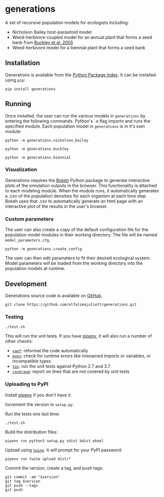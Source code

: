 # generations

A set of recursive population models for ecologists including:

- Nicholson Bailey host-parasitoid model
- Weed-herbivore coupled model for an annual plant that forms a seed bank from [Buckley et al. 2005](http://onlinelibrary.wiley.com/doi/10.1111/j.1365-2664.2005.00991.x/epdf)
- Weed-herbivore model for a biennial plant that forms a seed bank


## Installation

Generations is available from the [Python Package Index](https://pypi.org/project/generations/). It can be installed using `pip`:

    pip install generations


## Running

Once installed, the user can run the various models in `generations` by entering the following commands. Python's `-m` flag imports and runs the specified module. Each population model in `generations` is in it's own module:

    python -m generations.nicholson_bailey

    python -m generations.buckley

    python -m generations.biennial

### Visualization

Generations requires the [Bokeh](https://pypi.org/project/bokeh/) Python package to generate interactive plots of the simulation outputs in the browser. This functionality is attached to each modeling module. When the module runs, it automatically generates a .csv of the population densities for each organism at each time step Bokeh uses that .csv to automatically generate an html page with an interactive plot of the results in the user's browser. 


### Custom parameters

The user can also create a copy of the default configuration file for the population model modules in their working directory. The file will be named `model_parameters.cfg`.

    python -m generations.create_config

The user can then edit parameters to fit their desired ecological system. Model parameters will be loaded from the working directory into the population models at runtime.


## Development

Generations source code is available on [GitHub](https://github.com/alfalimajuliett/generations).

    git clone https://github.com/alfalimajuliett/generations.git


### Testing

    ./test.sh

This will run the unit tests. If you have [pipenv](https://docs.pipenv.org/), it will also run a number of other checks:

- [`yapf`](https://github.com/google/yapf/): reformat the code automatically
- [`mypy`](http://mypy-lang.org): check for runtime errors like misnamed imports or variables, or incompatible types
- [`tox`](https://tox.readthedocs.io/en/latest/): run the unit tests against Python 2.7 and 3.7
- [`coverage`](https://github.com/nedbat/coveragepy): report on lines that are not covered by unit tests


### Uploading to PyPI

Install [pipenv](https://docs.pipenv.org/#install-pipenv-today) if you don't have it.

Increment the version in `setup.py`.

Run the tests one last time:

    ./test.sh

Build the distribution files:

    pipenv run python3 setup.py sdist bdist_wheel

Upload using [`twine`](https://github.com/pypa/twine). It will prompt for your PyPI password:

    pipenv run twine upload dist/*

Commit the version, create a tag, and push tags:

    git commit -am "$version"
    git tag $version
    git push --tags
    git push
